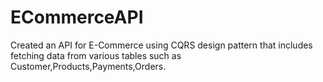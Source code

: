 # ECommerceAPI
Created an API for E-Commerce using CQRS design pattern that includes fetching data from various tables such as Customer,Products,Payments,Orders.
